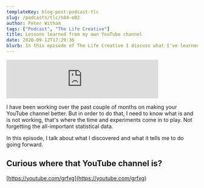 ```yaml
---
templateKey: blog-post-podcast-tlc
slug: /podcasts/tlc/s04-e02
author: Peter Witham
tags: ["Podcast", "The Life Creative"]
title: Lessons learned from my own YouTube channel
date: 2020-09-12T17:29:36
blurb: In this episode of The Life Creative I discuss what I've learned from YouTube content creation.
---
```


<iframe src="https://anchor.fm/peter-witham/embed" height="102px" width="400px" frameborder="0" scrolling="no"></iframe>

I have been working over the past couple of months on making your YouTube channel better. But in order to do that, I need to know what is and is not working, that's where the time and experiments come in to play. Not forgetting the all-important statistical data.

In this episode, I talk about what I discovered and what it tells me to do going forward.

## Curious where that YouTube channel is?
[https://youtube.com/grfxg](https://youtube.com/grfxg)